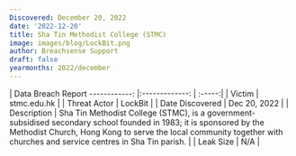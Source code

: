 ```yaml
---
Discovered: December 20, 2022
date: '2022-12-20'
title: Sha Tin Methodist College (STMC)
image: images/blog/LockBit.png
author: Breachsense Support
draft: false
yearmonths: 2022/december
---
```



| Data Breach Report
------------:     |:-------------:    | :-----:|
| Victim      | stmc.edu.hk      | 
| Threat Actor      | LockBit      | 
| Date Discovered      | Dec 20, 2022      | 
| Description      | Sha Tin Methodist College (STMC), is a government-subsidised secondary school founded in 1983; it is sponsored by the Methodist Church, Hong Kong to serve the local community together with churches and service centres in Sha Tin parish.      | 
| Leak Size      | N/A      | 

